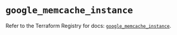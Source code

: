# `google_memcache_instance`

Refer to the Terraform Registry for docs: [`google_memcache_instance`](https://registry.terraform.io/providers/hashicorp/google-beta/5.23.0/docs/resources/google_memcache_instance).
